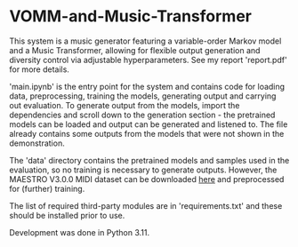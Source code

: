 # VOMM-and-Music-Transformer

This system is a music generator featuring a variable-order Markov model and a Music Transformer, allowing for flexible output generation and diversity control via adjustable hyperparameters. See my report 'report.pdf' for more details.

'main.ipynb' is the entry point for the system and contains code for loading data, preprocessing, training the models, generating output and carrying out evaluation. To generate output from the models, import the dependencies and scroll down to the generation section - the pretrained models can be loaded and output can be generated and listened to. The file already contains some outputs from the models that were not shown in the demonstration.

The 'data' directory contains the pretrained models and samples used in the evaluation, so no training is necessary to generate outputs. However, the MAESTRO V3.0.0 MIDI dataset can be downloaded [here](https://magenta.tensorflow.org/datasets/maestro#v300) and preprocessed for (further) training.

The list of required third-party modules are in 'requirements.txt' and these should be installed prior to use.

Development was done in Python 3.11.
